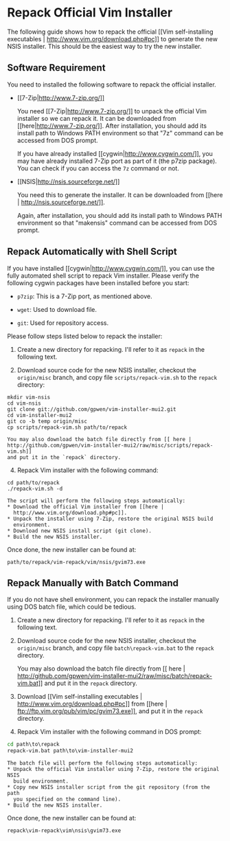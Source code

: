 # Repack Official Vim Installer

The following guide shows how to repack the official [[Vim self-installing
executables | http://www.vim.org/download.php#pc]] to generate the new NSIS
installer.  This should be the easiest way to try the new installer.

## Software Requirement

You need to installed the following software to repack the official installer.

* [[7-Zip|http://www.7-zip.org/]]

  You need [[7-Zip|http://www.7-zip.org/]] to unpack the official Vim
  installer so we can repack it.  It can be downloaded from
  [[here|http://www.7-zip.org/]].  After installation, you should add its
  install path to Windows PATH environment so that "7z" command can be
  accessed from DOS prompt.

  If you have already installed [[cygwin|http://www.cygwin.com/]], you may
  have already installed 7-Zip port as part of it (the p7zip package).  You
  can check if you can access the `7z` command or not.

* [[NSIS|http://nsis.sourceforge.net/]]

  You need this to generate the installer.  It can be downloaded from [[here |
  http://nsis.sourceforge.net/]].

  Again, after installation, you should add its install path to Windows PATH
  environment so that "makensis" command can be accessed from DOS prompt.

## Repack Automatically with Shell Script

If you have installed [[cygwin|http://www.cygwin.com/]], you can use the fully
automated shell script to repack Vim installer.  Please verify the following
cygwin packages have been installed before you start:

* `p7zip`: This is a 7-Zip port, as mentioned above.

* `wget`: Used to download file.

* `git`: Used for repository access.

Please follow steps listed below to repack the installer:

1.  Create a new directory for repacking.  I'll refer to it as `repack` in the
    following text.

2.  Download source code for the new NSIS installer, checkout the
    `origin/misc` branch, and copy file `scripts/repack-vim.sh` to the
    `repack` directory:
```ksh
mkdir vim-nsis
cd vim-nsis
git clone git://github.com/gpwen/vim-installer-mui2.git
cd vim-installer-mui2
git co -b temp origin/misc
cp scripts/repack-vim.sh path/to/repack
```

    You may also download the batch file directly from [[ here |
    http://github.com/gpwen/vim-installer-mui2/raw/misc/scripts/repack-vim.sh]]
    and put it in the `repack` directory.

4.  Repack Vim installer with the following command:
```ksh
cd path/to/repack
./repack-vim.sh -d
```

    The script will perform the following steps automatically:
    * Download the official Vim installer from [[here |
      http://www.vim.org/download.php#pc]].
    * Unpack the installer using 7-Zip, restore the original NSIS build
      environment.
    * Download new NSIS install script (git clone).
    * Build the new NSIS installer.

Once done, the new installer can be found at:
```ksh
path/to/repack/vim-repack/vim/nsis/gvim73.exe
```


## Repack Manually with Batch Command

If you do not have shell environment, you can repack the installer manually
using DOS batch file, which could be tedious.

1.  Create a new directory for repacking.  I'll refer to it as `repack` in the
    following text.

2.  Download source code for the new NSIS installer, checkout the
    `origin/misc` branch, and copy file `batch\repack-vim.bat` to the `repack`
    directory.

    You may also download the batch file directly from [[ here |
    http://github.com/gpwen/vim-installer-mui2/raw/misc/batch/repack-vim.bat]]
    and put it in the `repack` directory.

3.  Download [[Vim self-installing executables |
    http://www.vim.org/download.php#pc]] from [[here |
    ftp://ftp.vim.org/pub/vim/pc/gvim73.exe]], and put it in the `repack`
    directory.

4.  Repack Vim installer with the following command in DOS prompt:
```bat
cd path\to\repack
repack-vim.bat path\to\vim-installer-mui2
```

    The batch file will perform the following steps automatically:
    * Unpack the official Vim installer using 7-Zip, restore the original NSIS
      build environment.
    * Copy new NSIS installer script from the git repository (from the path
      you specified on the command line).
    * Build the new NSIS installer.

Once done, the new installer can be found at:
```bat
repack\vim-repack\vim\nsis\gvim73.exe
```

